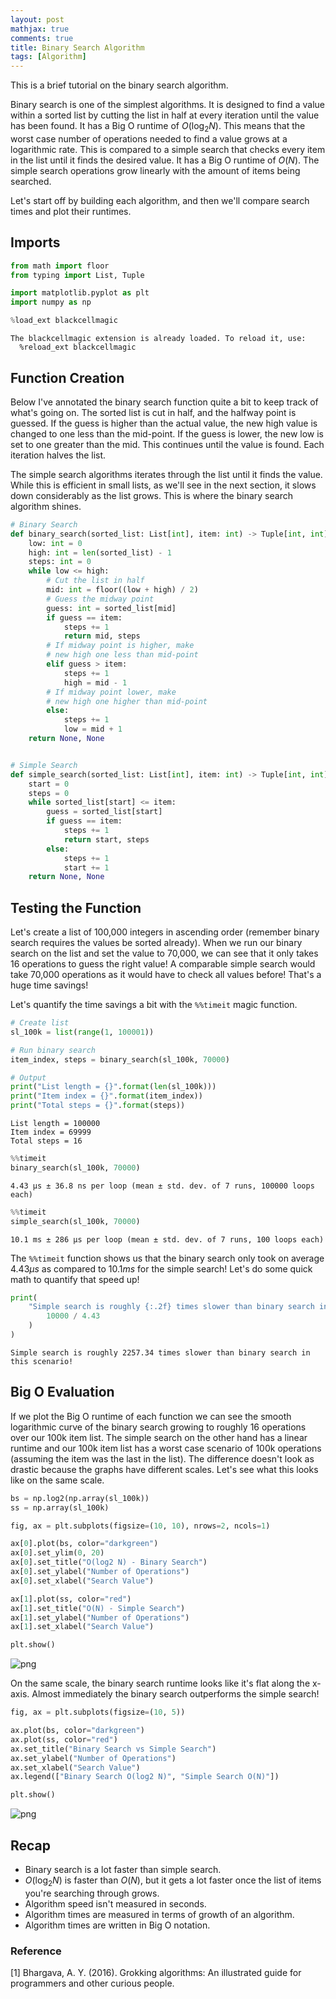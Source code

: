 ```yaml
---
layout: post  
mathjax: true  
comments: true  
title: Binary Search Algorithm
tags: [Algorithm]  
---
```


This is a brief tutorial on the binary search algorithm.  

Binary search is one of the simplest algorithms. It is designed to find a value within a sorted list by cutting the list in half at every iteration until the value has been found. It has a Big O runtime of $O(\log_2{N})$. This means that the worst case number of operations needed to find a value grows at a logarithmic rate. This is compared to a simple search that checks every item in the list until it finds the desired value. It has a Big O runtime of $O(N)$. The simple search operations grow linearly with the amount of items being searched.  

Let's start off by building each algorithm, and then we'll compare search times and plot their runtimes.

## Imports


```python
from math import floor
from typing import List, Tuple

import matplotlib.pyplot as plt
import numpy as np

%load_ext blackcellmagic
```

    The blackcellmagic extension is already loaded. To reload it, use:
      %reload_ext blackcellmagic


## Function Creation  
Below I've annotated the binary search function quite a bit to keep track of what's going on. The sorted list is cut in half, and the halfway point is guessed. If the guess is higher than the actual value, the new high value is changed to one less than the mid-point. If the guess is lower, the new low is set to one greater than the mid. This continues until the value is found.  Each iteration halves the list.  

The simple search algorithms iterates through the list until it finds the value. While this is efficient in small lists, as we'll see in the next section, it slows down considerably as the list grows. This is where the binary search algorithm shines.


```python
# Binary Search
def binary_search(sorted_list: List[int], item: int) -> Tuple[int, int]:
    low: int = 0
    high: int = len(sorted_list) - 1
    steps: int = 0
    while low <= high:
        # Cut the list in half
        mid: int = floor((low + high) / 2)
        # Guess the midway point
        guess: int = sorted_list[mid]
        if guess == item:
            steps += 1
            return mid, steps
        # If midway point is higher, make
        # new high one less than mid-point
        elif guess > item:
            steps += 1
            high = mid - 1
        # If midway point lower, make
        # new high one higher than mid-point
        else:
            steps += 1
            low = mid + 1
    return None, None


# Simple Search
def simple_search(sorted_list: List[int], item: int) -> Tuple[int, int]:
    start = 0
    steps = 0
    while sorted_list[start] <= item:
        guess = sorted_list[start]
        if guess == item:
            steps += 1
            return start, steps
        else:
            steps += 1
            start += 1
    return None, None
```

## Testing the Function  
Let's create a list of 100,000 integers in ascending order (remember binary search requires the values be sorted already). When we run our binary search on the list and set the value to 70,000, we can see that it only takes 16 operations to guess the right value! A comparable simple search would take 70,000 operations as it would have to check all values before! That's a huge time savings!  

Let's quantify the time savings a bit with the `%%timeit` magic function.


```python
# Create list
sl_100k = list(range(1, 100001))

# Run binary search
item_index, steps = binary_search(sl_100k, 70000)

# Output
print("List length = {}".format(len(sl_100k)))
print("Item index = {}".format(item_index))
print("Total steps = {}".format(steps))
```

    List length = 100000
    Item index = 69999
    Total steps = 16



```python
%%timeit
binary_search(sl_100k, 70000)
```

    4.43 µs ± 36.8 ns per loop (mean ± std. dev. of 7 runs, 100000 loops each)



```python
%%timeit
simple_search(sl_100k, 70000)
```

    10.1 ms ± 286 µs per loop (mean ± std. dev. of 7 runs, 100 loops each)


The `%%timeit` function shows us that the binary search only took on average $4.43\mu s$ as compared to $10.1ms$ for the simple search! Let's do some quick math to quantify that speed up!


```python
print(
    "Simple search is roughly {:.2f} times slower than binary search in this scenario!".format(
        10000 / 4.43
    )
)
```

    Simple search is roughly 2257.34 times slower than binary search in this scenario!


## Big O Evaluation  
If we plot the Big O runtime of each function we can see the smooth logarithmic curve of the binary search growing to roughly 16 operations over our 100k item list. The simple search on the other hand has a linear runtime and our 100k item list has a worst case scenario of 100k operations (assuming the item was the last in the list). The difference doesn't look as drastic because the graphs have different scales. Let's see what this looks like on the same scale.


```python
bs = np.log2(np.array(sl_100k))
ss = np.array(sl_100k)

fig, ax = plt.subplots(figsize=(10, 10), nrows=2, ncols=1)

ax[0].plot(bs, color="darkgreen")
ax[0].set_ylim(0, 20)
ax[0].set_title("O(log2 N) - Binary Search")
ax[0].set_ylabel("Number of Operations")
ax[0].set_xlabel("Search Value")

ax[1].plot(ss, color="red")
ax[1].set_title("O(N) - Simple Search")
ax[1].set_ylabel("Number of Operations")
ax[1].set_xlabel("Search Value")

plt.show()
```


![png](../imgs/2019-11-26-binary-search_files/2019-11-26-binary-search_12_0.png)


On the same scale, the binary search runtime looks like it's flat along the x-axis. Almost immediately the binary search outperforms the simple search!


```python
fig, ax = plt.subplots(figsize=(10, 5))

ax.plot(bs, color="darkgreen")
ax.plot(ss, color="red")
ax.set_title("Binary Search vs Simple Search")
ax.set_ylabel("Number of Operations")
ax.set_xlabel("Search Value")
ax.legend(["Binary Search O(log2 N)", "Simple Search O(N)"])

plt.show()
```


![png](../imgs/2019-11-26-binary-search_files/2019-11-26-binary-search_14_0.png)


## Recap  
* Binary search is a lot faster than simple search.  
* $O(\log_2 N)$ is faster than $O(N)$, but it gets a lot faster once the list of items you're searching through grows.  
* Algorithm speed isn't measured in seconds.  
* Algorithm times are measured in terms of growth of an algorithm.  
* Algorithm times are written in Big O notation.  

### Reference  
[1] Bhargava, A. Y. (2016). Grokking algorithms: An illustrated guide for programmers and other curious people.
